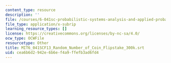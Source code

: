 ```yaml
---
content_type: resource
description: ''
file: /courses/6-041sc-probabilistic-systems-analysis-and-applied-probability-fall-2013/cea6b6d2942e6b6ef4a9ffefb3ad6fd4_MIT6_041SCF13_Random_Number_of_Coin_Flipstake_300k.srt
file_type: application/x-subrip
learning_resource_types: []
license: https://creativecommons.org/licenses/by-nc-sa/4.0/
ocw_type: OCWFile
resourcetype: Other
title: MIT6_041SCF13_Random_Number_of_Coin_Flipstake_300k.srt
uid: cea6b6d2-942e-6b6e-f4a9-ffefb3ad6fd4
---
```

